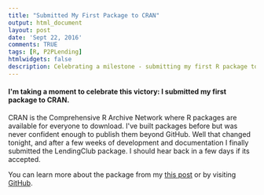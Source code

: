 ```yaml
---
title: "Submitted My First Package to CRAN"
output: html_document
layout: post
date: 'Sept 22, 2016'
comments: TRUE
tags: [R, P2PLending]
htmlwidgets: false
description: Celebrating a milestone - submitting my first R package to CRAN
---
```


#### I'm taking a moment to celebrate this victory: I submitted my first package to CRAN.  

CRAN is the Comprehensive R Archive Network where R packages are available for everyone to download. I've built packages before but was never confident enough to publish them beyond GitHub. Well that changed tonight, and after a few weeks of development and documentation I finally submitted the LendingClub package.  I should hear back in a few days if its accepted.  

You can learn more about the package from my [this post](/blog/introducing-LendingClub-package) or by visiting [GitHub](www.github.com/kuhnrl30/LendingClub).